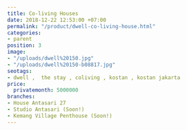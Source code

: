 ```yaml
---
title: Co-living Houses
date: 2018-12-22 12:53:00 +07:00
permalink: "/product/dwell-co-living-house.html"
categories:
- parent
position: 3
image:
- "/uploads/dwell%20150.jpg"
- "/uploads/dwell%20150-b08817.jpg"
seotags:
- dwell ,  the stay , coliving , kostan , kostan jakarta
price:
  privatemonth: 5000000
branches:
- House Antasari 27
- Studio Antasari (Soon!)
- Kemang Village Penthouse (Soon!)
---
```


